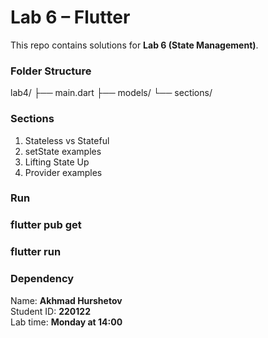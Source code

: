 # Lab 6 – Flutter

This repo contains solutions for **Lab 6 (State Management)**.

### Folder Structure

lab4/
├── main.dart
├── models/
└── sections/


### Sections
1. Stateless vs Stateful  
2. setState examples  
3. Lifting State Up  
4. Provider examples  

### Run
### flutter pub get
### flutter run

### Dependency


Name: **Akhmad Hurshetov**  
Student ID: **220122**  
Lab time: **Monday at 14:00**
